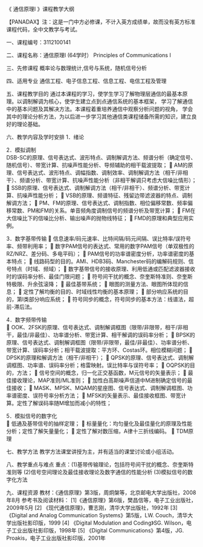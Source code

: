 《 通信原理I 》课程教学大纲 

【PANADAX】注：这是一门中方必修课，不计入英方成绩单，故而没有英方标准课程代码，全中文教学与考试。

一、课程编号：3112100141


二、课程名称：通信原理I   (64学时）
Principles of Communications I


三、先修课程 概率论与数理统计,信号与系统，随机信号分析


四、适用专业 通信工程、电子信息工程、信息工程、电信工程及管理


五、课程教学目的
通过本课程的学习，使学生学习了解物理层通信的最基本原理。以调制解调为核心，使学生建立点到点通信系统的基本框架，
学习了解通信中的基本问题及其解决方法。本课程着重培养通信中观察分析问题的视角，
学会其中的理论分析方法，为以后进一步学习其他通信类课程储备所需的知识，建立良好的理论基础。


六、教学内容及学时安排
1．绪论

2．模拟调制                                                         
DSB-SC的原理、信号表达式、波形特点、调制解调方法、频谱分析（确定信号、随机信号）、带宽计算、抗噪声性能分析、导频辅助的相干载波提取；
	AM的原理、信号表达式、波形特点、调幅指数、调制效率、调制解调方法（相干/非相干）、频谱分析、带宽计算、抗噪声性能分析（非相干解调只考虑大信噪比情形）；
	SSB的原理、信号表达式、调制解调方法（相干/非相干）、频谱分析、带宽计算、抗噪声性能分析；
	VSB的原理、频谱特征、残留边带滤波器的特点、调制解调方法；
	PM、FM的原理、信号表达式、调制指数、相位偏移常数、频率偏移常数、PM和FM的关系。单音频角度调制信号的频谱分析及带宽计算；
	FM在大信噪比下的信噪比分析、输出噪声的抛物线特征；
	FMD的原理和典型应用实例。

3．数字基带传输 
	信息速率/码元速率、比特间隔/码元间隔、误比特率/误符号率、频带利用率；
	数字PAM信号的表达式、常用的数字PAM信号（单双极性的RZ/NRZ、差分码、多电平码）；
	PAM信号的功率谱密度分析，功率谱密度的基本特点；
	线路码型的目的。AMI、HDB3码、Manchester码的编解码规则、信号特点（时域、频域）；
	数字基带信号的接收原理、利用低通或匹配滤波器接收时的误码率分析、最佳门限问题；
	符号间干扰的概念、奈奎斯特准则、奈奎斯特极限、升余弦滚降；
	最佳基带系统；
	眼图的测量方法、眼图所体现的信息；
	定性了解均衡的目的、时域线性均衡的基本原理；
	部分响应系统的目的，第I类部分响应系统；
	符号同步的概念，符号同步的基本方法：线谱法，超前-滞后法。

4．数字频带传输                                                     
	OOK、2FSK的原理、信号表达式、调制解调框图（限带/非限带，相干/非相干，最佳/非最佳）、功率谱分析、带宽计算、相干解调的误码率分析；
	BPSK的原理、信号表达式、调制解调框图（限带/非限带，最佳/非最佳）、功率谱分析、带宽计算、误码率分析；相干载波提取：平方环、Costas环。相位模糊问题；
	DPSK的原理和解调方法（相干/非相干）；
	QPSK的原理、信号表达式、调制解调框图、功率谱、误码率分析；格雷映射。误比特率与误符号率；
	OQPSK的目的，方法；
	信号空间的概念，归一化正交基函数，M元信号的矢量表示；
	最佳接收理论，MAP准则/ML准则；
	加性白高斯噪声信道中M进制确定信号的最佳接收；
	MASK、MPSK、MQAM的星座图、信号表达式、调制解调框图、功率谱密度、误符号率分析方法；
	MFSK的矢量表示、最佳接收框图、带宽计算。定性了解误码率随M增加而减小的特性；

5．模拟信号的数字化                                                  
	低通及基带信号的抽样定理；
	标量量化：均匀量化及最佳量化的原理及性能分析；定性了解矢量量化；
	定性了解对数压缩，A律十三折线编码。
	TDM原理 


七、教学方法
教学方法课堂讲授为主，并有适当的课堂讨论或小组活动。


八、教学重点与难点
重点：(1)基带传输理论，包括符号间干扰的概念、奈奎斯特准则等
(2)信号空间理论及最佳接收理论及数字通信的性能分析
(3)模拟信号的数字化方法


九、课程资源
教材：《通信原理》第3版，周炯槃等，北京邮电大学出版社，2008年8月
参考书及阅读材料：
[1]《通信原理》第6版，樊昌信等，电子工业出版社，2009年5月
[2] 《现代通信原理》，曹志刚，清华大学出版社，1992年
[3] 《Digital and Analog Communication Systems》第5版，LW. Couch，清华大学出版社影印版，1999
[4] 《Digital Modulation and Coding》SG. Wilson，电子工业出版社影印版，1998年
[5] 《Digital Communications》第4版，JG. Proakis，电子工业出版社影印版，2001年
 




